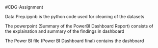 #CDG-Assignment


Data Prep.ipynb is the python code used for cleaning of the datasets

The powerpoint (Summary of the PowerBI Dashboard Report) consists of the explaination and summary of the findings in dashboard

The Power BI file (Power BI Dashboard final) contains the dashboard
